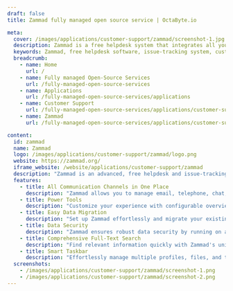 ```yaml
---
draft: false
title: Zammad fully managed open source service | OctaByte.io

meta:
  cover: /images/applications/customer-support/zammad/screenshot-1.jpg
  description: Zammad is a free helpdesk system that integrates all your communication channels into one platform with customizable features and high-level security.
  keywords: Zammad, free helpdesk software, issue-tracking system, customer support software, full-text search, data migration, customizable helpdesk, secure helpdesk, Ruby helpdesk, helpdesk for social media, helpdesk with phone integration, helpdesk with email, smart taskbar, data encryption
  breadcrumb:
    - name: Home
      url: /
    - name: Fully managed Open-Source Services
      url: /fully-managed-open-source-services
    - name: Applications
      url: /fully-managed-open-source-services/applications
    - name: Customer Support
      url: /fully-managed-open-source-services/applications/customer-support
    - name: Zammad
      url: /fully-managed-open-source-services/applications/customer-support/zammad

content:
  id: zammad
  name: Zammad
  logo: /images/applications/customer-support/zammad/logo.png
  website: https://zammad.org/
  iframe_website: /website/applications/customer-support/zammad
  description: "Zammad is an advanced, free helpdesk and issue-tracking system designed to streamline your customer support and internal workflows. Built with Ruby and JavaScript, Zammad seamlessly integrates various communication channels like email, phone, chat, and social media into one powerful platform. Offering unique features such as comprehensive full-text search and attachment scanning, Zammad ensures that you can access critical information instantly—even across vast datasets. With customizable tools like overviews, templates, and triggers, Zammad adapts to your specific needs. Its robust security measures ensure data protection, while easy data migration allows you to get started quickly."
  features:
    - title: All Communication Channels in One Place
      description: "Zammad allows you to manage email, telephone, chat, and social media all in one platform, making communication easier and more efficient."
    - title: Power Tools
      description: "Customize your experience with configurable overviews, templates, text blocks, filters, triggers, and fields to suit your needs."
    - title: Easy Data Migration
      description: "Set up Zammad effortlessly and migrate your existing data with minimal effort, allowing for a smooth transition."
    - title: Data Security
      description: "Zammad ensures robust data security by running on a dedicated VM and encrypting all your data automatically."
    - title: Comprehensive Full-Text Search
      description: "Find relevant information quickly with Zammad's unique full-text search capabilities, including scanning attachments in seconds."
    - title: Smart Taskbar
      description: "Effortlessly manage multiple profiles, files, and tickets at the same time with Zammad's intuitive smart taskbar, enhancing your workflow efficiency."
  screenshots:
    - /images/applications/customer-support/zammad/screenshot-1.png
    - /images/applications/customer-support/zammad/screenshot-2.png
---
```

